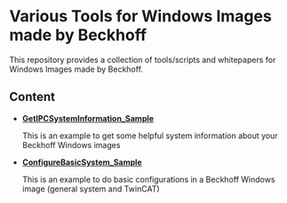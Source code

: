 # Various Tools for Windows Images made by Beckhoff

This repository provides a collection of tools/scripts and whitepapers
for Windows Images made by Beckhoff.

## Content

* **[GetIPCSystemInformation_Sample](GetIPCSystemInformation_Sample/README.md)**
    
    This is an example to get some helpful system information about your Beckhoff Windows images  

* **[ConfigureBasicSystem_Sample](ConfigureBasicSystem_Sample/README.md)**
    
    This is an example to do basic configurations in a Beckhoff Windows image (general system and TwinCAT) 

